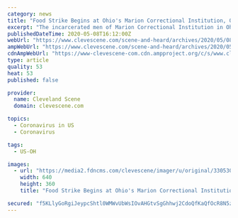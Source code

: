 ```yaml
---
category: news
title: "Food Strike Begins at Ohio's Marion Correctional Institution, One of the Country's Worst Sources of COVID-19 Cases"
excerpt: "The incarcerated men of Marion Correctional Institution in Ohio began a food strike on May 6, protesting deteriorating meal services as COVID-19 continues to"
publishedDateTime: 2020-05-08T16:12:00Z
webUrl: "https://www.clevescene.com/scene-and-heard/archives/2020/05/08/food-strike-begins-at-ohios-marion-correctional-institution-one-of-the-countrys-worst-sources-of-covid-19-cases/"
ampWebUrl: "https://www.clevescene.com/scene-and-heard/archives/2020/05/08/food-strike-begins-at-ohios-marion-correctional-institution-one-of-the-countrys-worst-sources-of-covid-19-cases?media=AMP+HTML"
cdnAmpWebUrl: "https://www-clevescene-com.cdn.ampproject.org/c/s/www.clevescene.com/scene-and-heard/archives/2020/05/08/food-strike-begins-at-ohios-marion-correctional-institution-one-of-the-countrys-worst-sources-of-covid-19-cases?media=AMP+HTML"
type: article
quality: 53
heat: 53
published: false

provider:
  name: Cleveland Scene
  domain: clevescene.com

topics:
  - Coronavirus in US
  - Coronavirus

tags:
  - US-OH

images:
  - url: "https://media2.fdncms.com/clevescene/imager/u/original/33053021/36188738_1860679720619639_5177311620509990912_o.5ea0e21e552b0.jpg"
    width: 640
    height: 360
    title: "Food Strike Begins at Ohio's Marion Correctional Institution, One of the Country's Worst Sources of COVID-19 Cases"

secured: "f5KLlyGoRgiJeypcShtl0WMWvUbWsIOvAHGtvSgGhhwj2CdoQfKaQfOcR8N5zOhVxwPVRvmIUeqn+AEDyfhhV/vFOuXyNPz8Z9ZE5D/ey30vZpbSCH8UxMdH88iBOSUEKcLguPzVpdjagu6SSso+G9PXxU7po/MRjlBdlpbsC340c0h0Tq7S3HknbHNsSplWX3Scjh/syj3uUfSPMrnS8AY/fHhn9EUGxzY2G0+eW91LlRIAHV7JJDH7wC5jO493rfkv/NAeosHc6imJpjXAXts/iwXH9EcGMnubDnZwCQqNN0cC9h+YfypKwE5qfICM;QY6YSiPog7C791yvHnMccQ=="
---
```


